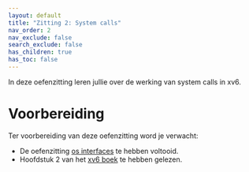 ```yaml
---
layout: default
title: "Zitting 2: System calls"
nav_order: 2
nav_exclude: false
search_exclude: false
has_children: true
has_toc: false
---
```


In deze oefenzitting leren jullie over de werking van system calls in xv6.

# Voorbereiding

Ter voorbereiding van deze oefenzitting word je verwacht:

* De oefenzitting [os interfaces](../os-interfaces) te hebben voltooid.
* Hoofdstuk 2 van het [xv6 boek](https://github.com/besturingssystemen/xv6-riscv-book/releases/latest/download/book.pdf) te hebben gelezen.
